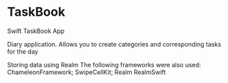# TaskBook
 Swift TaskBook App

Diary application. Allows you to create categories and corresponding tasks for the
day

Storing data using Realm
The following frameworks were also used:
ChameleonFramework;
SwipeCellKit;
Realm
RealmSwift
